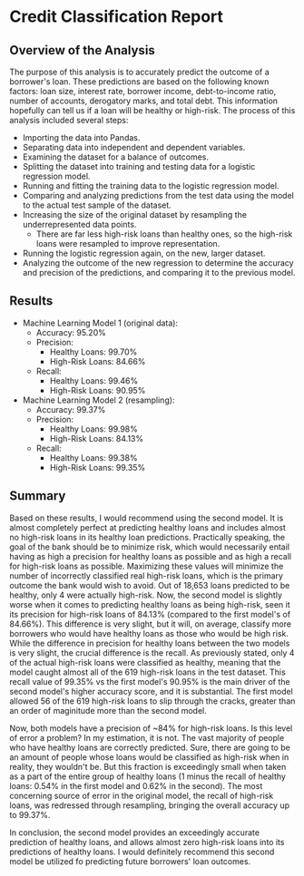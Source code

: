 # Credit Classification Report

## Overview of the Analysis

The purpose of this analysis is to accurately predict the outcome of a borrower's loan. 
These predictions are based on the following known factors: loan size, interest rate, borrower income, debt-to-income ratio, number of accounts, derogatory marks, and total debt. 
This information hopefully can tell us if a loan will be healthy or high-risk.
The process of this analysis included several steps:
* Importing the data into Pandas.
* Separating data into independent and dependent variables.
* Examining the dataset for a balance of outcomes.
* Splitting the dataset into training and testing data for a logistic regression model.
* Running and fitting the training data to the logistic regression model.
* Comparing and analyzing predictions from the test data using the model to the actual test sample of the dataset.
* Increasing the size of the original dataset by resampling the underrepresented data points.
  * There are far less high-risk loans than healthy ones, so the high-risk loans were resampled to improve representation.
* Running the logistic regression again, on the new, larger dataset.
* Analyzing the outcome of the new regression to determine the accuracy and precision of the predictions, and comparing it to the previous model.

## Results

* Machine Learning Model 1 (original data):
  * Accuracy: 95.20%
  * Precision:
    * Healthy Loans: 99.70%
    * High-Risk Loans: 84.66%
  * Recall:
    * Healthy Loans: 99.46%
    * High-Risk Loans: 90.95%
* Machine Learning Model 2 (resampling):
  * Accuracy: 99.37%
  * Precision:
    * Healthy Loans: 99.98%
    * High-Risk Loans: 84.13%
  * Recall:
    * Healthy Loans: 99.38%
    * High-Risk Loans: 99.35%

## Summary

Based on these results, I would recommend using the second model. It is almost completely perfect at predicting healthy loans and includes almost no high-risk loans in its healthy loan predictions. 
Practically speaking, the goal of the bank should be to minimize risk, which would necessarily entail having as high a precision for healthy loans as possible and as high a recall for high-risk loans as possible. 
Maximizing these values will minimize the number of incorrectly classified real high-risk loans, which is the primary outcome the bank would wish to avoid.
Out of 18,653 loans predicted to be healthy, only 4 were actually high-risk. Now, the second model is slightly worse when it comes to predicting healthy loans as being high-risk, seen it its precision for high-risk loans of 84.13% (compared to the first model's of 84.66%).
This difference is very slight, but it will, on average, classify more borrowers who would have healthy loans as those who would be high risk. While the difference in precision for healthy loans between the two models is very slight, the crucial difference is the recall. 
As previously stated, only 4 of the actual high-risk loans were classified as healthy, meaning that the model caught almost all of the 619 high-risk loans in the test dataset. 
This recall value of 99.35% vs the first model's 90.95% is the main driver of the second model's higher accuracy score, and it is substantial.
The first model allowed 56 of the 619 high-risk loans to slip through the cracks, greater than an order of maginitude more than the second model.

Now, both models have a precision of ~84% for high-risk loans. Is this level of error a problem? In my estimation, it is not. The vast majority of people who have healthy loans are correctly predicted. 
Sure, there are going to be an amount of people whose loans would be classified as high-risk when in reality, they wouldn't be. 
But this fraction is exceedingly small when taken as a part of the entire group of healthy loans (1 minus the recall of healthy loans: 0.54% in the first model and 0.62% in the second).
The most concerning source of error in the original model, the recall of high-risk loans, was redressed through resampling, bringing the overall accuracy up to 99.37%.

In conclusion, the second model provides an exceedingly accurate prediction of healthy loans, and allows almost zero high-risk loans into its predictions of healthy loans. I would definitely recommend this second model be utilized fo predicting future borrowers' loan outcomes.
